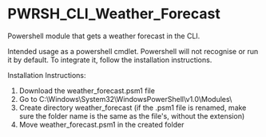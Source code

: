 # PWRSH_CLI_Weather_Forecast
Powershell module that gets a weather forecast in the CLI.

Intended usage as a powershell cmdlet. Powershell will not recognise or run it by default. To integrate it, follow the installation instructions.

Installation Instructions:
1) Download the weather_forecast.psm1 file
2) Go to C:\Windows\System32\WindowsPowerShell\v1.0\Modules\
3) Create directory weather_forecast (if the .psm1 file is renamed, make sure the folder name is the same as the file's, without the extension)
4) Move weather_forecast.psm1 in the created folder
